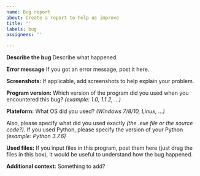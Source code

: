 ```yaml
---
name: Bug report
about: Create a report to help us improve
title: ''
labels: bug
assignees: ''

---
```


**Describe the bug**
Describe what happened.

**Error message**
If you got an error message, post it here.

**Screenshots:**
If applicable, add screenshots to help explain your problem.

**Program version:**
Which version of the program did you used when you encountered this bug? *(example: 1.0, 1.1.2, ...)*

**Plateform:**
What OS did you used? *(Windows 7/8/10, Linux, ...)*

Also, please specify what did you used exactly *(the .exe file or the source code?)*. If you used Python, please specify the version of your Python *(example: Python 3.7.6)*

**Used files:**
If you input files in this program, post them here (just drag the files in this box), it would be useful to understand how the bug happened.

**Additional context:**
Something to add?
